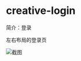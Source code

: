 # creative-login

简介：登录

左右布局的登录页

![截图](https://unpkg.com/@icedesign/creative-login-block/screenshot.png)
